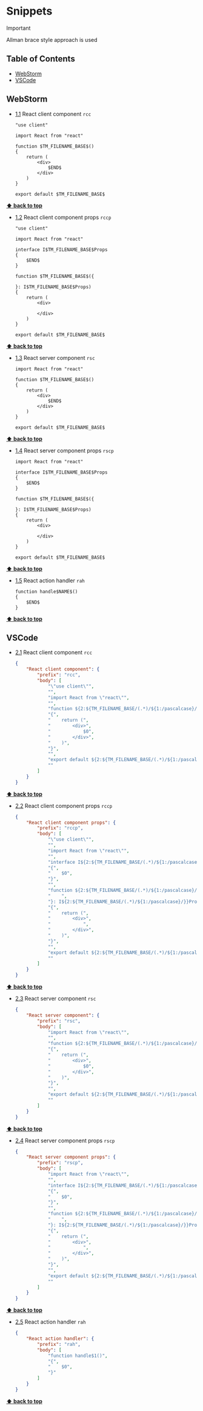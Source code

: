 # Snippets

> [!IMPORTANT]
> Allman brace style approach is used

## Table of Contents

-   [WebStorm](#webstorm)
-   [VSCode](#vscode)

## WebStorm

<a name="webstorm--rcc"></a>

-   [1.1](#webstorm--rcc) React client component `rcc`

    ```tsx
    "use client"

    import React from "react"

    function $TM_FILENAME_BASE$()
    {
        return (
            <div>
                $END$
            </div>
        )
    }

    export default $TM_FILENAME_BASE$
    ```

**[⬆️ back to top](#table-of-contents)**

<a name="webstorm--rccp"></a>

-   [1.2](#webstorm--rccp) React client component props `rccp`

    ```tsx
    "use client"

    import React from "react"

    interface I$TM_FILENAME_BASE$Props
    {
        $END$
    }

    function $TM_FILENAME_BASE$({

    }: I$TM_FILENAME_BASE$Props)
    {
        return (
            <div>

            </div>
        )
    }

    export default $TM_FILENAME_BASE$
    ```

**[⬆️ back to top](#table-of-contents)**

<a name="webstorm--rsc"></a>

-   [1.3](#webstorm--rsc) React server component `rsc`

    ```tsx
    import React from "react"

    function $TM_FILENAME_BASE$()
    {
        return (
            <div>
                $END$
            </div>
        )
    }

    export default $TM_FILENAME_BASE$
    ```

**[⬆️ back to top](#table-of-contents)**

<a name="webstorm--rscp"></a>

-   [1.4](#webstorm--rscp) React server component props `rscp`

    ```tsx
    import React from "react"

    interface I$TM_FILENAME_BASE$Props
    {
        $END$
    }

    function $TM_FILENAME_BASE$({

    }: I$TM_FILENAME_BASE$Props)
    {
        return (
            <div>

            </div>
        )
    }

    export default $TM_FILENAME_BASE$
    ```

**[⬆️ back to top](#table-of-contents)**

<a name="webstorm--rah"></a>

-   [1.5](#webstorm--rah) React action handler `rah`

    ```tsx
    function handle$NAME$()
    {
        $END$
    }
    ```

**[⬆️ back to top](#table-of-contents)**

## VSCode

<a name="vscode--rcc"></a>

-   [2.1](#vscode--rcc) React client component `rcc`

    ```json
    {
        "React client component": {
            "prefix": "rcc",
            "body": [
                "\"use client\"",
                "",
                "import React from \"react\"",
                "",
                "function ${2:${TM_FILENAME_BASE/(.*)/${1:/pascalcase}/}}()",
                "{",
                "    return (",
                "        <div>",
                "            $0",
                "        </div>",
                "    )",
                "}",
                "",
                "export default ${2:${TM_FILENAME_BASE/(.*)/${1:/pascalcase}/}}",
                ""
            ]
        }
    }
    ```

**[⬆️ back to top](#table-of-contents)**

<a name="vscode--rccp"></a>

-   [2.2](#vscode--rccp) React client component props `rccp`

    ```json
    {
        "React client component props": {
            "prefix": "rccp",
            "body": [
                "\"use client\"",
                "",
                "import React from \"react\"",
                "",
                "interface I${2:${TM_FILENAME_BASE/(.*)/${1:/pascalcase}/}}Props",
                "{",
                "    $0",
                "}",
                "",
                "function ${2:${TM_FILENAME_BASE/(.*)/${1:/pascalcase}/}}({",
                "    ",
                "}: I${2:${TM_FILENAME_BASE/(.*)/${1:/pascalcase}/}}Props)",
                "{",
                "    return (",
                "        <div>",
                "            ",
                "        </div>",
                "    )",
                "}",
                "",
                "export default ${2:${TM_FILENAME_BASE/(.*)/${1:/pascalcase}/}}",
                ""
            ]
        }
    }
    ```

**[⬆️ back to top](#table-of-contents)**

<a name="vscode--rsc"></a>

-   [2.3](#vscode--rsc) React server component `rsc`

    ```json
    {
        "React server component": {
            "prefix": "rsc",
            "body": [
                "import React from \"react\"",
                "",
                "function ${2:${TM_FILENAME_BASE/(.*)/${1:/pascalcase}/}}()",
                "{",
                "    return (",
                "        <div>",
                "            $0",
                "        </div>",
                "    )",
                "}",
                "",
                "export default ${2:${TM_FILENAME_BASE/(.*)/${1:/pascalcase}/}}",
                ""
            ]
        }
    }
    ```

**[⬆️ back to top](#table-of-contents)**

<a name="vscode--rscp"></a>

-   [2.4](#vscode--rscp) React server component props `rscp`

    ```json
    {
        "React server component props": {
            "prefix": "rscp",
            "body": [
                "import React from \"react\"",
                "",
                "interface I${2:${TM_FILENAME_BASE/(.*)/${1:/pascalcase}/}}Props",
                "{",
                "    $0",
                "}",
                "",
                "function ${2:${TM_FILENAME_BASE/(.*)/${1:/pascalcase}/}}({",
                "    ",
                "}: I${2:${TM_FILENAME_BASE/(.*)/${1:/pascalcase}/}}Props)",
                "{",
                "    return (",
                "        <div>",
                "            ",
                "        </div>",
                "    )",
                "}",
                "",
                "export default ${2:${TM_FILENAME_BASE/(.*)/${1:/pascalcase}/}}",
                ""
            ]
        }
    }
    ```

**[⬆️ back to top](#table-of-contents)**

<a name="vscode--rah"></a>

-   [2.5](#vscode--rah) React action handler `rah`

    ```json
    {
        "React action handler": {
            "prefix": "rah",
            "body": [
                "function handle$1()",
                "{",
                "    $0",
                "}"
            ]
        }
    }
    ```

**[⬆️ back to top](#table-of-contents)**
